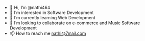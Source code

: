 - 👋 Hi, I’m @nathi464
- 👀 I’m interested in Software Development
- 🌱 I’m currently learning Web Development
- 💞️ I’m looking to collaborate on e-commerce and Music Software Development
- 📫 How to reach me nathi@7mail.com

<!---
nathi464/nathi464 is a ✨ special ✨ repository because its `README.md` (this file) appears on your GitHub profile.
You can click the Preview link to take a look at your changes.
--->
